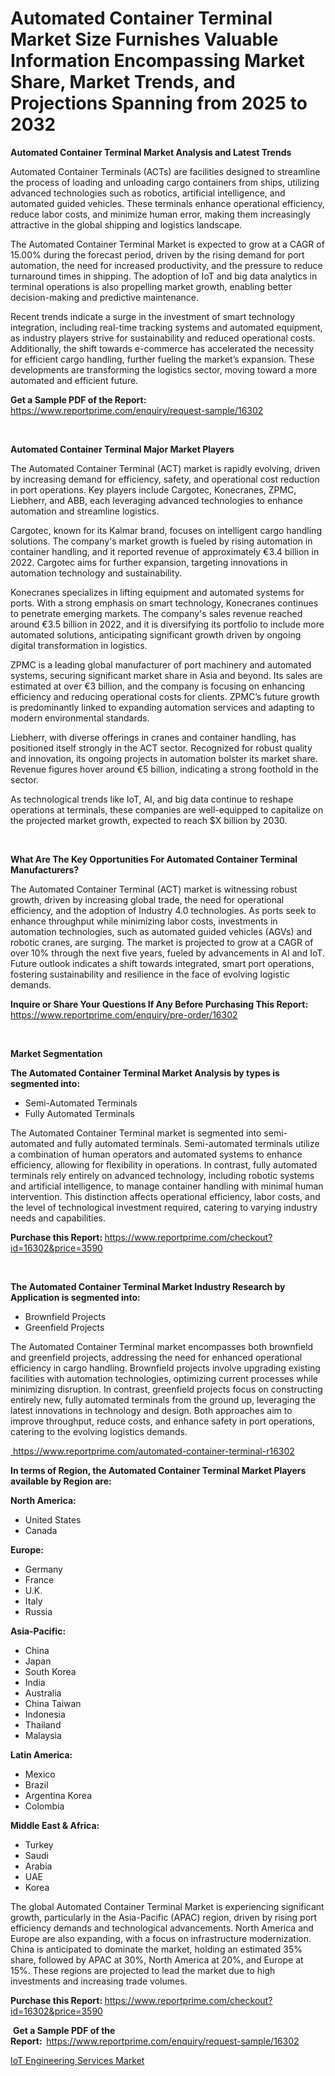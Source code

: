 <p><h1>Automated Container Terminal Market Size Furnishes Valuable Information Encompassing Market Share, Market Trends, and Projections Spanning from 2025 to 2032</h1></p><p><strong>Automated Container Terminal Market Analysis and Latest Trends</strong></p>
<p><p>Automated Container Terminals (ACTs) are facilities designed to streamline the process of loading and unloading cargo containers from ships, utilizing advanced technologies such as robotics, artificial intelligence, and automated guided vehicles. These terminals enhance operational efficiency, reduce labor costs, and minimize human error, making them increasingly attractive in the global shipping and logistics landscape.</p><p>The Automated Container Terminal Market is expected to grow at a CAGR of 15.00% during the forecast period, driven by the rising demand for port automation, the need for increased productivity, and the pressure to reduce turnaround times in shipping. The adoption of IoT and big data analytics in terminal operations is also propelling market growth, enabling better decision-making and predictive maintenance.</p><p>Recent trends indicate a surge in the investment of smart technology integration, including real-time tracking systems and automated equipment, as industry players strive for sustainability and reduced operational costs. Additionally, the shift towards e-commerce has accelerated the necessity for efficient cargo handling, further fueling the market’s expansion. These developments are transforming the logistics sector, moving toward a more automated and efficient future.</p></p>
<p><strong>Get a Sample PDF of the Report:&nbsp;</strong> <a href="https://www.reportprime.com/enquiry/request-sample/16302?utm_campaign=3266&utm_medium=2&utm_source=Github&utm_content=ia&utm_term=20032025&utm_id=automated-container-terminal">https://www.reportprime.com/enquiry/request-sample/16302</a></p>
<p>&nbsp;</p>
<p><strong>Automated Container Terminal Major Market Players</strong></p>
<p><p>The Automated Container Terminal (ACT) market is rapidly evolving, driven by increasing demand for efficiency, safety, and operational cost reduction in port operations. Key players include Cargotec, Konecranes, ZPMC, Liebherr, and ABB, each leveraging advanced technologies to enhance automation and streamline logistics.</p><p>Cargotec, known for its Kalmar brand, focuses on intelligent cargo handling solutions. The company's market growth is fueled by rising automation in container handling, and it reported revenue of approximately €3.4 billion in 2022. Cargotec aims for further expansion, targeting innovations in automation technology and sustainability.</p><p>Konecranes specializes in lifting equipment and automated systems for ports. With a strong emphasis on smart technology, Konecranes continues to penetrate emerging markets. The company's sales revenue reached around €3.5 billion in 2022, and it is diversifying its portfolio to include more automated solutions, anticipating significant growth driven by ongoing digital transformation in logistics.</p><p>ZPMC is a leading global manufacturer of port machinery and automated systems, securing significant market share in Asia and beyond. Its sales are estimated at over €3 billion, and the company is focusing on enhancing efficiency and reducing operational costs for clients. ZPMC’s future growth is predominantly linked to expanding automation services and adapting to modern environmental standards.</p><p>Liebherr, with diverse offerings in cranes and container handling, has positioned itself strongly in the ACT sector. Recognized for robust quality and innovation, its ongoing projects in automation bolster its market share. Revenue figures hover around €5 billion, indicating a strong foothold in the sector.</p><p>As technological trends like IoT, AI, and big data continue to reshape operations at terminals, these companies are well-equipped to capitalize on the projected market growth, expected to reach $X billion by 2030.</p></p>
<p>&nbsp;</p>
<p><strong>What Are The Key Opportunities For Automated Container Terminal Manufacturers?</strong></p>
<p><p>The Automated Container Terminal (ACT) market is witnessing robust growth, driven by increasing global trade, the need for operational efficiency, and the adoption of Industry 4.0 technologies. As ports seek to enhance throughput while minimizing labor costs, investments in automation technologies, such as automated guided vehicles (AGVs) and robotic cranes, are surging. The market is projected to grow at a CAGR of over 10% through the next five years, fueled by advancements in AI and IoT. Future outlook indicates a shift towards integrated, smart port operations, fostering sustainability and resilience in the face of evolving logistic demands.</p></p>
<p><strong>Inquire or Share Your Questions If Any Before Purchasing This Report:</strong> <a href="https://www.reportprime.com/enquiry/pre-order/16302?utm_campaign=3266&utm_medium=2&utm_source=Github&utm_content=ia&utm_term=20032025&utm_id=automated-container-terminal">https://www.reportprime.com/enquiry/pre-order/16302</a></p>
<p>&nbsp;</p>
<p><strong>Market Segmentation</strong></p>
<p><strong>The Automated Container Terminal Market Analysis by types is segmented into:</strong></p>
<p><ul><li>Semi-Automated Terminals</li><li>Fully Automated Terminals</li></ul></p>
<p><p>The Automated Container Terminal market is segmented into semi-automated and fully automated terminals. Semi-automated terminals utilize a combination of human operators and automated systems to enhance efficiency, allowing for flexibility in operations. In contrast, fully automated terminals rely entirely on advanced technology, including robotic systems and artificial intelligence, to manage container handling with minimal human intervention. This distinction affects operational efficiency, labor costs, and the level of technological investment required, catering to varying industry needs and capabilities.</p></p>
<p><strong>Purchase this Report:&nbsp;</strong><a href="https://www.reportprime.com/checkout?id=16302&price=3590&utm_campaign=3266&utm_medium=2&utm_source=Github&utm_content=ia&utm_term=20032025&utm_id=automated-container-terminal">https://www.reportprime.com/checkout?id=16302&price=3590</a></p>
<p>&nbsp;</p>
<p><strong>The Automated Container Terminal Market Industry Research by Application is segmented into:</strong></p>
<p><ul><li>Brownfield Projects</li><li>Greenfield Projects</li></ul></p>
<p><p>The Automated Container Terminal market encompasses both brownfield and greenfield projects, addressing the need for enhanced operational efficiency in cargo handling. Brownfield projects involve upgrading existing facilities with automation technologies, optimizing current processes while minimizing disruption. In contrast, greenfield projects focus on constructing entirely new, fully automated terminals from the ground up, leveraging the latest innovations in technology and design. Both approaches aim to improve throughput, reduce costs, and enhance safety in port operations, catering to the evolving logistics demands.</p></p>
<p><a href="https://www.reportprime.com/automated-container-terminal-r16302?utm_campaign=3266&utm_medium=2&utm_source=Github&utm_content=ia&utm_term=20032025&utm_id=automated-container-terminal">&nbsp;https://www.reportprime.com/automated-container-terminal-r16302</a></p>
<p><strong>In terms of Region, the Automated Container Terminal Market Players available by Region are:</strong></p>
<p>
    <p> <strong> North America: </strong>
        <ul>
            <li>United States</li>
            <li>Canada</li>
        </ul>
        </p> 
    <p> <strong> Europe: </strong>
        <ul>
            <li>Germany</li>
            <li>France</li>
            <li>U.K.</li>
            <li>Italy</li>
            <li>Russia</li>
        </ul>
        </p> 
    <p> <strong> Asia-Pacific: </strong>
        <ul>
            <li>China</li>
            <li>Japan</li>
            <li>South Korea</li>
            <li>India</li>
            <li>Australia</li>
            <li>China Taiwan</li>
            <li>Indonesia</li>
            <li>Thailand</li>
            <li>Malaysia</li>
        </ul>
        </p> 
    <p> <strong> Latin America: </strong>
        <ul>
            <li>Mexico</li>
            <li>Brazil</li>
            <li>Argentina Korea</li>
            <li>Colombia</li>
        </ul>
        </p> 
    <p> <strong> Middle East & Africa: </strong>
        <ul>
            <li>Turkey</li>
            <li>Saudi</li>
            <li>Arabia</li>
            <li>UAE</li>
            <li>Korea</li>
        </ul>
    </p>
    </p>
<p><p>The global Automated Container Terminal Market is experiencing significant growth, particularly in the Asia-Pacific (APAC) region, driven by rising port efficiency demands and technological advancements. North America and Europe are also expanding, with a focus on infrastructure modernization. China is anticipated to dominate the market, holding an estimated 35% share, followed by APAC at 30%, North America at 20%, and Europe at 15%. These regions are projected to lead the market due to high investments and increasing trade volumes.</p></p>
<p><strong>Purchase this Report: </strong><a href="https://www.reportprime.com/checkout?id=16302&price=3590&utm_campaign=3266&utm_medium=2&utm_source=Github&utm_content=ia&utm_term=20032025&utm_id=automated-container-terminal">https://www.reportprime.com/checkout?id=16302&price=3590</a></p>
<p>&nbsp;<strong>Get a Sample PDF of the Report:&nbsp;&nbsp;</strong><a href="https://www.reportprime.com/enquiry/request-sample/16302?utm_campaign=3266&utm_medium=2&utm_source=Github&utm_content=ia&utm_term=20032025&utm_id=automated-container-terminal">https://www.reportprime.com/enquiry/request-sample/16302</a></p>
<p><strong></strong></p>
<p><p><a href="https://github.com/shadnfamoza/Market-Research-Report-List-1/blob/main/iot-engineering-services-market.md?utm_campaign=3266&utm_medium=2&utm_source=Github&utm_content=ia&utm_term=20032025&utm_id=automated-container-terminal">IoT Engineering Services Market</a></p></p>